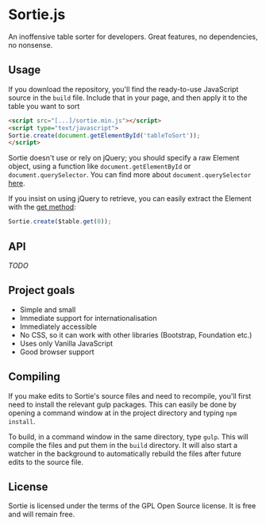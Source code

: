 # Sortie.js

An inoffensive table sorter for developers. Great features, no dependencies, no nonsense.

## Usage

If you download the repository, you'll find the ready-to-use JavaScript source in the `build` file. Include that in your page, and then apply it to the table you want to sort

```html
<script src="[...]/sortie.min.js"></script>
<script type="text/javascript">
Sortie.create(document.getElementById('tableToSort'));
</script>
```

Sortie doesn't use or rely on jQuery; you should specify a raw Element object, using a function like `document.getElementById` or `document.querySelector`. You can find more about `document.querySelector` [here](https://developer.mozilla.org/en-US/docs/Web/API/Document/querySelector).

If you insist on using jQuery to retrieve, you can easily extract the Element with the [get method](https://api.jquery.com/get/#get1):
```javascript
Sortie.create($table.get(0));
```

## API
_TODO_

## Project goals
 - Simple and small
 - Immediate support for internationalisation
 - Immediately accessible
 - No CSS, so it can work with other libraries (Bootstrap, Foundation etc.)
 - Uses only Vanilla JavaScript
 - Good browser support

## Compiling
If you make edits to Sortie's source files and need to recompile, you'll first need to install the relevant gulp packages. This can easily be done by opening a command window at in the project directory and typing `npm install`.

To build, in a command window in the same directory, type `gulp`. This will compile the files and put them in the `build` directory. It will also start a watcher in the background to automatically rebuild the files after future edits to the source file.

## License
Sortie is licensed under the terms of the GPL Open Source license. It is free and will remain free.
